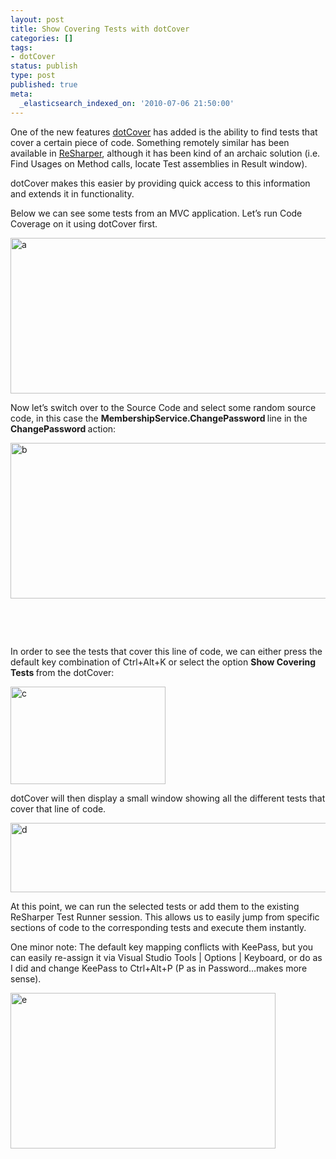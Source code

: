 ```yaml
---
layout: post
title: Show Covering Tests with dotCover
categories: []
tags:
- dotCover
status: publish
type: post
published: true
meta:
  _elasticsearch_indexed_on: '2010-07-06 21:50:00'
---
```

<p>One of the new features <a href="http://www.jetbrains.com/dotcover">dotCover</a> has added is the ability to find tests that cover a certain piece of code. Something remotely similar has been available in <a href="http://www.jetbrains.com/resharper">ReSharper</a>, although it has been kind of an archaic solution (i.e. Find Usages on Method calls, locate Test assemblies in Result window).</p> <p>dotCover makes this easier by providing quick access to this information and extends it in functionality.</p> <p>Below we can see some tests from an MVC application. Let’s run Code Coverage on it using dotCover first.</p> <p><a href="http://hhariri.files.wordpress.com/2010/11/a2.png"><img style="border-bottom:0;border-left:0;display:inline;border-top:0;border-right:0;" title="a" border="0" alt="a" src="http://hhariri.files.wordpress.com/2010/11/a_thumb2.png" width="520" height="249"></a> </p> <p>Now let’s switch over to the Source Code and select some random source code, in this case the <strong>MembershipService.ChangePassword </strong>line in the <strong>ChangePassword </strong>action:</p> <p><a href="http://hhariri.files.wordpress.com/2010/11/b2.png"><img style="border-bottom:0;border-left:0;display:inline;border-top:0;border-right:0;" title="b" border="0" alt="b" src="http://hhariri.files.wordpress.com/2010/11/b_thumb2.png" width="550" height="249"></a> </p> <p>&nbsp;</p> <p>&nbsp;</p> <p>In order to see the tests that cover this line of code, we can either press the default key combination of Ctrl+Alt+K or select the option <strong>Show Covering Tests </strong>from the dotCover:</p> <p><a href="http://hhariri.files.wordpress.com/2010/11/c2.png"><img style="border-bottom:0;border-left:0;display:inline;border-top:0;border-right:0;" title="c" border="0" alt="c" src="http://hhariri.files.wordpress.com/2010/11/c_thumb2.png" width="248" height="156"></a> </p> <p>dotCover will then display a small window showing all the different tests that cover that line of code.</p> <p><a href="http://hhariri.files.wordpress.com/2010/11/d2.png"><img style="border-bottom:0;border-left:0;display:inline;border-top:0;border-right:0;" title="d" border="0" alt="d" src="http://hhariri.files.wordpress.com/2010/11/d_thumb2.png" width="612" height="111"></a> </p> <p>At this point, we can run the selected tests or add them to the existing ReSharper Test Runner session. This allows us to easily jump from specific sections of code to the corresponding tests and execute them instantly.</p> <p>One minor note: The default key mapping conflicts with KeePass, but you can easily re-assign it via Visual Studio Tools | Options | Keyboard, or do as I did and change KeePass to Ctrl+Alt+P (P as in Password…makes more sense).</p> <p><a href="http://hhariri.files.wordpress.com/2010/11/e2.png"><img style="border-bottom:0;border-left:0;display:inline;border-top:0;border-right:0;" title="e" border="0" alt="e" src="http://hhariri.files.wordpress.com/2010/11/e_thumb2.png" width="424" height="249"></a></p>
